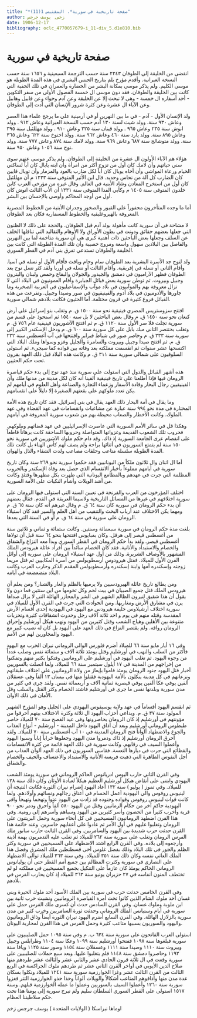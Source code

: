 ```yaml
---
title: "*صفحة تاريخية في سورية*. المقتبس 1(11)"
author: زخم, يوسف جرجس
date: 1906-12-17
bibliography: oclc_4770057679-i_11-div_5.d1e810.bib
---
```




#  صفحة تاريخية في سورية 


 انقضى من الخليقة إلى الطوفان  ٢٢٤٣  سنة حسب الترجمة السبعينية و  ١٦٥٦  سنة حسب النسخة العبرانية. وأقدم مؤرخ يلم بتاريخ الجنس البشري في هذه المدة الطويلة هو موسى الكليم. ولم يذكر موسى بمكانة البشر من الحضارة والعمران في تلك الحقبة التي كانت بين الخليقة والطوفان. فقد دون موسى ال  خمسة  الفصول الأولى من سفر التكوين -  أحد  أسفاره ال  خمسة  - وهي لا تبحث إلا عن الخليقة وعن آدم وحواء وعن قابيل وهابيل وعن الآباء ال  عشرة  وعن كثرة شرور الإنسان التي أدت إلى الطوفان. 

 ولد الإنسان الأول - آدم - في ما بين النهرين أو في أرمينية على ما يرجح علماء هذا العصر وعاش  ٩٣٠  سنة. وولد شيث لسنة  ١٣٠  آدم حسب النسخة العبرانية وعاش  ٩١٢  . وولد انوش سنة  ٢٣٥  وعاش  ٩٦٥  . وولد قينان سنة  ٣٢٥   وعاش  ٩١٠  . وولد مهللئيل سنة  ٣٩٥  وعاش  ٨٩٥  سنة. وولد يارد سنة  ٤٦٠  وعاش  ٩٦٢  سنة. وولد اخنوخ سنة  ٦٢٢  وعاش  ٣٦٥  سنة. وولد متوشالج سنة  ٦٨٧  وعاش  ٩٦٩  سنة. وولد لامك سنة  ٨٧٤  وعاش  ٧٧٧  سنة. وولد نوح سنة  ١٠٥٦  وعاش  ٩٥٠  سنة. 

 هؤلاء هم الآباء الأولون ال  عشرة  من الخليقة إلى الطوفان. ولم يذكر موسى عنهم سوى سني حياتهم وأن لامك كان أول من تزوج أكثر من امرأة وأن ابنه يابال كان أباً لساكني الخيام ورعاة المواشي وأن أخاه يوبال كان أباً لكل ضارب بالعود والمزمار وأن توبال قايين كان الضارب كل آلة من نحاس وحديد. قال ابن الأثير المتوفى سنة  ١٢٣٣  م أن مهللئيل كان أول من استخرج المعادن وشاد الأبنية في العالم. وقال غيره من مؤرخي العرب كابن خلدون المتوفى سنة  ١٤٠٥  م وكأبي الفدا المتوفى سنة  ١٣٣١  أن الأب الثالث انوش كان أول من أوجد المحاكم وأوصى بالإحسان بين البشر. 

 أما ما وجده المتأخرون محفوراً على القبور والصخور وجدران الأبنية من الخطوط المصرية المعروفة بالهيروغليفية والخطوط المسمارية فكان بعد الطوفان.  

 لا مشاحة في أن سورية كانت مأهولة بولد آدم قبل الطوفان. والحجة على ذلك لا الظنون التي جعلها بعضهم حقائق ودونت في بطون الأوراق ولا الأوهام والتقاليد التي تناقلها الخلف عن السلف وجعلها بعض الباحثين ذات أهمية كبرى هي أن سورية متاخمة لما بين النهرين والفاصل بين البلادين سهول واسعة ومروج خصيبة وأن تلك المدة الطويلة التي   كانت بين الخليقة والطوفان تستدعي تفرق بني آدم في القطر السوري. 

 ولد لنوح جد الأسرة البشرية بعد الطوفان سام وحام ويافث فأقام الأول أو نسله في آسيا. وأقام الثاني أو نسله في إفريقية. وأقام الثالث أو نسله في أوربا ولقد كثر نسل نوح بعد الطوفان فظهر الآراميون في دمشق والجيدور والجولان والبقاع وحمص ولبنان والبترون وجبيل وبيروت. ثم توطن سورية بعض قبائل الجبابرة وأقام العمونيون في البلاد التي لا تزال معروفة بهم والموآبيون في بلاد موآب والإسماعيليون في العربية الصخرية وما جاورها والأدوميون في بلاد أدوم والفينيقيون في صور وصيدا وجبيل. وتفرعت من هذه القبائل فروع كثيرة في قرون مختلفة. أما الحثيون فكانت بلادهم شمالي سورية. 

 افتتح سزوستريس المصري فينيقية نحو سنة  ١٥٠٠  ق. م وتغلب بنو إسرائيل على أرض كنعان نحو سنة  ١٤٥٠  ق. م وقال بعض الباحثين لا بل سنة   ١٥٤٠  ثم استحوذ على قسم من سورية تجلت فلا صر الأول سنة  ١١٢٠  ق. م ثم افتتح الآشوريون فينيقية عام  ٧٥٦  ق. م وتغلب بختنصر الثاني مبك بابل على كل سورية سنة  ٦٠٠  ق. م ودخل الإسكندر الكبير إلى سورية سنة  ٣٣٣  ق. م وحاصر صور في شباط فبراير وافتتحها في آب أغسطس سنة  ٢٣٢  ق. م. ثم افتتح صيدا وجبيل وبيروت والسامرة والجليل وغزو وسواها وملك البلاد التي اكتسحها  عشر  سنوات ثم انقسمت مملكته بعد وفاته بين قواده كما سيجيء. ثم استولى السلوقيون على شمالي سورية سنة  ٣١١  ق. م وكانت هذه البلاد قبل ذلك العهد بقرون تحت حكم الحثيين.  

 هذه أشهر القبائل والدول التي استولت على سورية منذ عهد نوح إلى بدء حكم قياصرة الرومان فيها فإذا أطلعنا على تاريخ فينيقية ألفينا أنه كان لكل مدينة من مدنها ملك وأن الفينيقيين رجال البحار وقادة الأسفار وزعماء التجارة والصناعة وأهل العلوم في أيامهم لم يكن تعدد ملوكهم على بقعتهم الصغيرة إلا دليلاً على انقسامهم. 

 وما يقال في أمة البحار ذلك العهد يقال في بني إسرائيل. فقد كان تاريخ هذه الأمة المختارة في مدة نحو  ٩٩٤  سنة عبارة عن مشاغبات وانقسامات في عهد القضاة وفي عهد الملوك. وكانت الأخطار والصعاب محيطة بهم من شعوب سورية المعروفة في أيامهم. 

 وهكذا قل في سائر الأمم السورية التي عاصرت الإسرائيليين في عهد قضاتهم وملوكهم.   فحروب تلك الشعوب القديمة وغزواتها المتواصلة وحروبها الساحقة كانت برهاناً قاطعاً على انفصام عرى الجامعة السورية إذ ذاك. وقد دام حكم ملوك الآشوريين في سورية نحو  ١٥٠  سنة لم يتمتع السوريون في أثنائها براحة ولم يصف لهم كأس الهناء بل كانت تلك المدة الطويلة سلسلة متاعب وحلقات مصاعب ولدت الشقاء والذل والهوان. 

 أما ال  اثنان  وال  ثلاثون  ملكاً من اليونانيين فقد حكموا سورية نحو  ٢٦٩  سنة وكان تاريخ سورية في أيامهم مملوءاً بأخبار الانقسام الذي حصل بعد وفاة الإسكندر وبالحروب المظلمة التي جرت في عهدهم وبالمطامع اليونانية التي ظهرت بكل مظهرها   وقتئذٍ وكانت من أشد الويلات وأشأم النكبات على الأمة السورية. 

 اختلف المؤرخون من العرب والفرنجة في تعيين السنة التي استولى فيها الرومان على سورية اختلافهم في غيرها من المسائل التاريخية ولاسيما العريقة في القدم. فقال بعضهم أن بدء حكم الرومان في سورية كان سنة  ٦٤  ق. م وقال غيرهم أنه كان سنة  ٦٥  ق. م ومهما يكن الاختلاف عند أرباب البحث والتنقيب من أهل العلم والسير فقد كان استيلاء الرومان على سورية في سنة  ٦٤  ق. م أو في السنة التي بعدها. 

 بلغت مدة حكم الرومان في سورية  سبعمائة  وسنتين. وكانت  ستمائة  و  ثماني  و  ثلاثين  سنة من أغسطس قيصر إلى هرقل. وكان بمبايوس افتتحها بنحو  ٦٤  سنة قبل أن تولاها أغسطس قيصر. ولقد بدأ حكم الرومان في القطر السوري وبدأ معه النزاع والشقاق والخصام والاستبداد والأنانية. فقد كان الخصام سائداً بين أفراد عائلة هيرودس الملك المشهور بالأوصاف الشريرة. وذلك من أول عهد استيلاء الرومان على سورية إلى أوائل القرن الأول للميلاد. فقتل هيرودوس أرسطوبولس من أسرة المكابيين ثم قتل مريما زوجته وإسكندره أمها وابنة إسكندره وأرسطوبولس المقدم الذكر وحارب العرب وكانت البلاد متضعضعة في أيامه. 

 ومن يطالع تاريخ عائلة الهيرودسيين ولا يرميها بالظلم والعار والشنار؟ ومن يعلم أن هيرودس الملك قتل جميع الصبيان في بيت لحم وكل تخومها من ابن سنتين فما دون ولا يقول أن هذا شقيق لنيرون الظالم الشهير في الشر والمجازر الهائلة التي لا يزال صداها يرن في مشارق الأرض ومغاربها.   ومن الحوادث التي جرت في القرن الأول للميلاد في سورية اختلاف   أرشيلاوس خليفة هيرودس مع اليهود في اليهودية  إحدى  أقسام الأرض المقدسة وقتله منهم في يوم و  احد  ثلاثة آلاف  رجل وحدوث انشقاقات كثيرة وتحزبات متنوعة بين الأهلين وهياج الشعب وقتل كثيرين من اليهود ونهب هيكل أورشليم وإحراق الرومان رواقه. ولم يقتصر النزاع في ذلك العهد على اليهود بل كان له نصيب كبير مع اليهود والمجاورين لهم من الأمم. 

 وفي  ١٦  أيار مايو سنة  ٦٦  للميلاد أضرم فلورس الوالي الروماني نيران الحرب مع اليهود فأكثر من السلب والنهب في أورشليم وقتل يومئذ  ثلاثة آلاف  و  ستمائة  نفس وصلب عدداً من وجوه اليهود. ثم تغلب اليهود في أورشليم على الرومانيين وفتكوا بكثير منهم وتمكنوا من إخراجهم من المدينة في  ١٧  أيلول سبتمبر سنة  ٦٦  للميلاد. ولما اتصلت بالسوريين أخبار قتل اليهود جنود الرومان يومئذ قاموا بإيعاز من ولاة الرومانيين على اختلاف طبقاتهم ونزعاتهم في كل مدينة ينكلون بالأمة اليهودية فقتلوا منها في بيسان  ١٣  ألفاً وفي عسقلان  ألفين  يوفي عكا  ألفين  يوفي قيصرية  ثمانية آلاف  و  أربعمائة  نفس. ولقد جرى في كثير من مدن سورية وبلدنها نفس ما جرى في أورشليم فاشتد الخصام وكثر القتل والسلب وقل الأمان في ذلك الأوان. 

 ثم انقسم اليهود أقساماً في عهد ولاية يوسيفوس اليهودي على الجليل وهو المؤرخ الشهير المولود سنة  ٣٧  ق. م. وبداعي أحزاب اليهود ال  ثلاثة  وكثرة الاختلاف بينهم أحرقوا من مؤونتهم في أورشليم إذ كان الرومان يحاصرونها وفي عيد الفصح سنة  ٧٠  للميلاد حاصر طيطوس الروماني أورشليم وبعد أن أذاق اليهود داخل المدينة - أورشليم - أنواع العذاب والجوع والاضطهاد ألواناً فتح الرومان المدينة في  ١٠  آب أغسطس سنة  ٧٠  للميلاد. ولقد أحرق الرومان   أورشليم إذ ذاك ودمروا مدن اليهود وجعلوها خراباً إباباً وسبوا اليهود وأعملوا السيف في رقابهم. وكانت سورية في ذلك العهد قائمة من كثرة الانقسامات والفظائع التي جرت في ديارها التعسة. فقاسى السوريون في ذلك العهد ألوان العذاب من أجل النفوس الطاهرة التي ذهبت فريسة الأنانية والاستبداد والاعتساف والحيف والخصام والشقاق. 

 وفي القرن الثاني حارب اليوس ادريانوس الحاكم الروماني في سورية يومئذ الشعب   اليهودي وابتنى على أنقاض هيكل أورشليم العظيم هيكلاً لعبادة الأوثان وكان ذلك سنة  ١٢٨  للميلاد. وفي تموز ( يوليو ) سنة  ١٣٢  أعاد اليهود إضرام نيران الثورة فكانت النتيجة أن لينيوس روفوس والي اليهودية أعمل الحسام في أعناق رجالهم ونسائهم وأولادهم. ولما كانت قوات لينيوس روفوس وقواده وجنوده قد زادت من اليهود عتواً وتهجماً وتهيجاً وافى اليهودية حاكم آخر من حكام الرمانيين وقتل من اليهود  ٥٨٠  ألفاً وأحرق ودمر نحو  ٩٠٠  قرية وأخرب كثيراً من الحصون وأسر كثيرين من اليهود وسباهم وأسرهم إلى رومية. وفي هذا القرن اضطهد الرومانيون المسيحيين في كل أنحاء سورية وحمل البريتنون على الرومان وتغلبوا عليهم في أول الأمر ثم عادوا على أعقابهم خاسرين. وعند خاتمة هذا القرن حدثت حرب شديدة بين اليهود والسامريين. وفي القرن الثالث حارب سابور ملك الفرس الرومان وتغلب على سورية سنة  ٢٦٢  للميلاد ثم تغلب عليه التدمريون بهمة أذينة وأرجعوه إلى بلاده. وفي القرن الرابع اشتد الاضطهاد على المسيحيين في سورية وكثر الظلم والجور في تلك البلاد وذلك بفضل غلوس أخي قسطنطين ملك المشرق وفضل هذا الملك العاتي نفسه وكان ذلك سنة  ٣٥١  للميلاد. وفي سنة  ٣٦٣  للميلاد توالى الاضطهاد على النصارى في سورية وكثرت المظالم بين   جميع أمم القطر حتى أن يوليانوس الروماني الحاكم يومئذ كان عازماً على التنكيل بجميع المسيحيين في مملكته لو لم تختطف المنون أنفاسه في  ٢٧  حزيران يونيو سنة  ٣٦٣  للميلاد إذ كان يحارب الفرس في بلادهم. 

 وفي القرن الخامس حدثت حرب في سورية بين الملك الأسود  أحد  ملوك الحيرة وبني غسان  أحد  ملوك الشام الذين كانوا تحت أمرة القياصرة الرومانيين ونشبت حرب ثانية بين ابن ملوبة وملوك غسان. وفي القرن السادس حدث أن كسرى ملك الفرس حمل على سورية في أيام وستيانس الملك الروماني وحدثت ثورة السامريين وخرب كثير من مدن سورية بالزلازل الهائلة. وفي القرن السابع أضرم اليهود نيران الثورة أيضاً وذاق الرومانيون واليهود والسوريون بسببها متاعب كثيرة وحمل الفرس في هذا القرن لمحاربة اليونان. 

 استولى العرب الفاتحون على سورية سنة  ٦٣٤  ب. م وفي سنة  ١٠٩٥  حمل الصليبيون على سورية فبلغوها سنة  ١٠٩٨  ففتحوا أورشليم سنة  ١٠٩٩  وعكا سنة  ١١٠٤  وطرابلس   وجبيل وبيروت سنة  ١١١٠  وصيدا سنة  ١١١١  وعسقلان سنة  ١١٥٤  وصور سنة  ١١٢٥  ويافا سنة  ١١٩٢  وحاصروا دمشق سنة  ١١٤٨   فلم يتغلبوا عليها. وبعد  سبع  حملات للصليبيين على سورية وقعت في ال  ثلاثة  قرون الحادي  عشر  والثاني  عشر  والثالث  عشر  طردهم منها صلاح الدين الأيوبي في أواخر القرن الثاني  عشر  ثم طردهم ملوك الجراكسة في الربع الثالث من القرن الثالث  عشر  وغزا الخوارزمية سورية سنة  ١٢٤١  للميلاد ونكلوا بسكان عدة مدن منها وأذاقوهم المتاعب أشكالاً والويلات ألواناً وحذا حذو الخوارزمية التتر فغزوا سورية سنة  ١٢٦٠  وأعملوا السيف بالسوريين وعملوا ما عمله الخوارزمية قبلهم. وسنة  ١٥١٧  استولى على القطر السوري السلطان سليم ولم تبرح سورية إلى يومنا هذا تحت حكم سلاطيننا العظام. 

 اوماها  نبراسكا ( الولايات المتحدة ) يوسف  جرجس  زخم  
